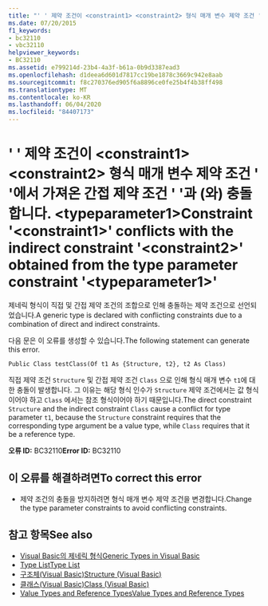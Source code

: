 ```yaml
---
title: "' ' 제약 조건이 <constraint1> <constraint2> 형식 매개 변수 제약 조건 ' '에서 가져온 간접 제약 조건 ' '과 (와) 충돌 합니다. <typeparameter1>"
ms.date: 07/20/2015
f1_keywords:
- bc32110
- vbc32110
helpviewer_keywords:
- BC32110
ms.assetid: e799214d-23b4-4a3f-b61a-0b9d3387ead3
ms.openlocfilehash: d1deea6d601d7817cc19be1878c3669c942e8aab
ms.sourcegitcommit: f8c270376ed905f6a8896ce0fe25b4f4b38ff498
ms.translationtype: MT
ms.contentlocale: ko-KR
ms.lasthandoff: 06/04/2020
ms.locfileid: "84407173"
---
```

# <a name="constraint-constraint1-conflicts-with-the-indirect-constraint-constraint2-obtained-from-the-type-parameter-constraint-typeparameter1"></a><span data-ttu-id="5b823-102">' ' 제약 조건이 \<constraint1> \<constraint2> 형식 매개 변수 제약 조건 ' '에서 가져온 간접 제약 조건 ' '과 (와) 충돌 합니다. \<typeparameter1></span><span class="sxs-lookup"><span data-stu-id="5b823-102">Constraint '\<constraint1>' conflicts with the indirect constraint '\<constraint2>' obtained from the type parameter constraint '\<typeparameter1>'</span></span>
<span data-ttu-id="5b823-103">제네릭 형식이 직접 및 간접 제약 조건의 조합으로 인해 충돌하는 제약 조건으로 선언되었습니다.</span><span class="sxs-lookup"><span data-stu-id="5b823-103">A generic type is declared with conflicting constraints due to a combination of direct and indirect constraints.</span></span>  
  
 <span data-ttu-id="5b823-104">다음 문은 이 오류를 생성할 수 있습니다.</span><span class="sxs-lookup"><span data-stu-id="5b823-104">The following statement can generate this error.</span></span>  
  
 `Public Class testClass(Of t1 As {Structure, t2}, t2 As Class)`  
  
 <span data-ttu-id="5b823-105">직접 제약 조건 `Structure` 및 간접 제약 조건 `Class` 으로 인해 형식 매개 변수 `t1`에 대한 충돌이 발생합니다. 그 이유는 해당 형식 인수가 `Structure` 제약 조건에서는 값 형식이어야 하고 `Class` 에서는 참조 형식이어야 하기 때문입니다.</span><span class="sxs-lookup"><span data-stu-id="5b823-105">The direct constraint `Structure` and the indirect constraint `Class` cause a conflict for type parameter `t1`, because the `Structure` constraint requires that the corresponding type argument be a value type, while `Class` requires that it be a reference type.</span></span>  
  
 <span data-ttu-id="5b823-106">**오류 ID:** BC32110</span><span class="sxs-lookup"><span data-stu-id="5b823-106">**Error ID:** BC32110</span></span>  
  
## <a name="to-correct-this-error"></a><span data-ttu-id="5b823-107">이 오류를 해결하려면</span><span class="sxs-lookup"><span data-stu-id="5b823-107">To correct this error</span></span>  
  
- <span data-ttu-id="5b823-108">제약 조건의 충돌을 방지하려면 형식 매개 변수 제약 조건을 변경합니다.</span><span class="sxs-lookup"><span data-stu-id="5b823-108">Change the type parameter constraints to avoid conflicting constraints.</span></span>  
  
## <a name="see-also"></a><span data-ttu-id="5b823-109">참고 항목</span><span class="sxs-lookup"><span data-stu-id="5b823-109">See also</span></span>

- [<span data-ttu-id="5b823-110">Visual Basic의 제네릭 형식</span><span class="sxs-lookup"><span data-stu-id="5b823-110">Generic Types in Visual Basic</span></span>](../programming-guide/language-features/data-types/generic-types.md)
- [<span data-ttu-id="5b823-111">Type List</span><span class="sxs-lookup"><span data-stu-id="5b823-111">Type List</span></span>](../language-reference/statements/type-list.md)
- [<span data-ttu-id="5b823-112">구조체(Visual Basic)</span><span class="sxs-lookup"><span data-stu-id="5b823-112">Structure (Visual Basic)</span></span>](../language-reference/statements/structure-statement.md)
- [<span data-ttu-id="5b823-113">클래스(Visual Basic)</span><span class="sxs-lookup"><span data-stu-id="5b823-113">Class (Visual Basic)</span></span>](../language-reference/statements/class-statement.md)
- [<span data-ttu-id="5b823-114">Value Types and Reference Types</span><span class="sxs-lookup"><span data-stu-id="5b823-114">Value Types and Reference Types</span></span>](../programming-guide/language-features/data-types/value-types-and-reference-types.md)
